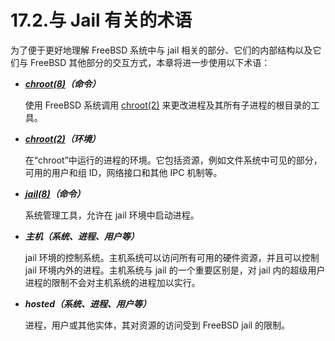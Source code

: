 # 17.2.与 Jail 有关的术语

为了便于更好地理解 FreeBSD 系统中与 jail 相关的部分、它们的内部结构以及它们与 FreeBSD 其他部分的交互方式，本章将进一步使用以下术语：

- **_[chroot(8)](https://www.freebsd.org/cgi/man.cgi?query=chroot&sektion=8&format=html)（命令）_**

  使用 FreeBSD 系统调用 [chroot(2)](https://www.freebsd.org/cgi/man.cgi?query=chroot&sektion=2&format=html) 来更改进程及其所有子进程的根目录的工具。

- **_[chroot(2)](https://www.freebsd.org/cgi/man.cgi?query=chroot&sektion=2&format=html)（环境）_**

  在“chroot”中运行的进程的环境。它包括资源，例如文件系统中可见的部分，可用的用户和组 ID，网络接口和其他 IPC 机制等。

- **_[jail(8)](https://www.freebsd.org/cgi/man.cgi?query=jail&sektion=8&format=html)（命令）_**

  系统管理工具，允许在 jail 环境中启动进程。

- **_主机（系统、进程、用户等）_**

  jail 环境的控制系统。主机系统可以访问所有可用的硬件资源，并且可以控制 jail 环境内外的进程。主机系统与 jail 的一个重要区别是，对 jail 内的超级用户进程的限制不会对主机系统的进程加以实行。

- **_hosted（系统、进程、用户等）_**

  进程，用户或其他实体，其对资源的访问受到 FreeBSD jail 的限制。
